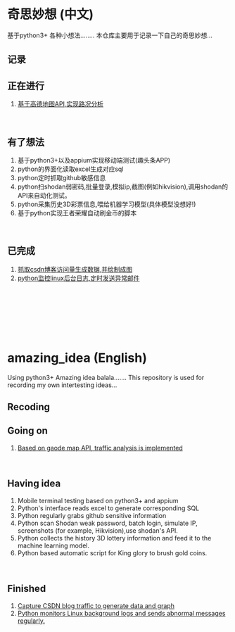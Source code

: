 # 奇思妙想 (中文)

基于python3+
各种小想法........
本仓库主要用于记录一下自己的奇思妙想...

记录
-----

## 正在进行
1. [基于高德地图API,实现路况分析](https://github.com/unlimitbladeworks/traffic-monitor)

<br>

## 有了想法
1. 基于python3+以及appium实现移动端测试(趣头条APP)
2. python的界面化读取excel生成对应sql
3. python定时抓取github敏感信息
4. python扫shodan弱密码,批量登录,模拟ip,截图(例如hikvision),调用shodan的API来自动化测试。
5. python采集历史3D彩票信息,喂给机器学习模型(具体模型没想好!)
6. 基于python实现王者荣耀自动刷金币的脚本

<br>

## 已完成
1. [抓取csdn博客访问量生成数据,并绘制成图](https://github.com/unlimitbladeworks/spider_csdn)
2. [python监控linux后台日志,定时发送异常邮件](https://github.com/unlimitbladeworks/monitor-linux)
<br>
<br>
<br>
<br>
<br>
<br>


# amazing_idea (English)

Using python3+
Amazing idea balala.......
This repository is used for recording my own intertesting ideas...

Recoding
-----

## Going on
1. [Based on gaode map API, traffic analysis is implemented](https://github.com/unlimitbladeworks/traffic-monitor)

<br>

## Having idea
1. Mobile terminal testing based on python3+ and appium
2. Python's interface reads excel to generate corresponding SQL
3. Python regularly grabs github sensitive information
4. Python scan Shodan weak password, batch login, simulate IP, screenshots (for example, Hikvision),use shodan's API.
5. Python collects the history 3D lottery information and feed it to the machine learning model.
6. Python based automatic script for King glory to brush gold coins.
<br>

## Finished
1. [Capture CSDN blog traffic to generate data and graph](https://github.com/unlimitbladeworks/spider_csdn)
2. [Python monitors Linux background logs and sends abnormal messages regularly.](https://github.com/unlimitbladeworks/monitor-linux)
<br>

<br>
<br>
<br>
<br>
<br>
<br>


